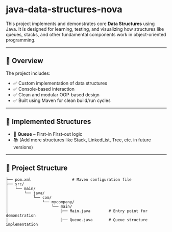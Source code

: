 # java-data-structures-nova

This project implements and demonstrates core **Data Structures** using Java. It is designed for learning, testing, and visualizing how structures like queues, stacks, and other fundamental components work in object-oriented programming.

---

## 📘 Overview

The project includes:

- ✅ Custom implementation of data structures
- ✅ Console-based interaction
- ✅ Clean and modular OOP-based design
- ✅ Built using Maven for clean build/run cycles

---

## 🔧 Implemented Structures

- 🔁 **Queue** – First-in First-out logic
- 📚 (Add more structures like Stack, LinkedList, Tree, etc. in future versions)

---

## 📂 Project Structure

```text
├── pom.xml                  # Maven configuration file
├── src/
│   └── main/
│       └── java/
│           └── com/
│               └── mycompany/
│                   └── main/
│                       ├── Main.java        # Entry point for demonstration
│                       ├── Queue.java       # Queue structure implementation
